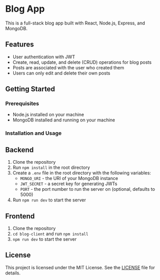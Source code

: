 # Blog App

This is a full-stack blog app built with React, Node.js, Express, and MongoDB.

## Features

- User authentication with JWT
- Create, read, update, and delete (CRUD) operations for blog posts
- Posts are associated with the user who created them
- Users can only edit and delete their own posts

## Getting Started

### Prerequisites

- Node.js installed on your machine
- MongoDB installed and running on your machine

### Installation and Usage

## Backend
1. Clone the repository
2. Run `npm install` in the root directory
3. Create a `.env` file in the root directory with the following variables:
	* `MONGO_URI` - the URI of your MongoDB instance
	* `JWT_SECRET` - a secret key for generating JWTs
	* `PORT` - the port number to run the server on (optional, defaults to 5000)
4. Run `npm run dev` to start the server

## Frontend
1. Clone the repository
2. `cd blog-client` and run `npm install`
3. `npm run dev` to start the server


## License

This project is licensed under the MIT License. See the [LICENSE](LICENSE) file for details.
